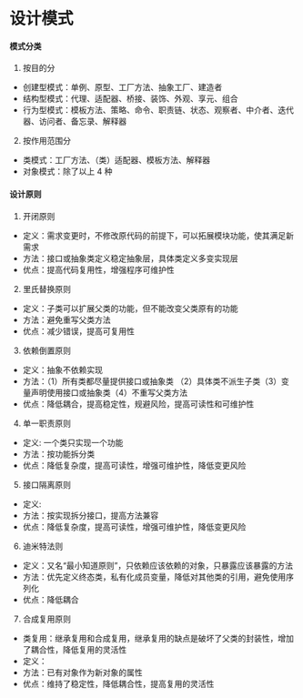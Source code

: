 # 设计模式


#### 模式分类

1. 按目的分
- 创建型模式：单例、原型、工厂方法、抽象工厂、建造者
- 结构型模式：代理、适配器、桥接、装饰、外观、享元、组合
- 行为型模式：模板方法、策略、命令、职责链、状态、观察者、中介者、迭代器、访问者、备忘录、解释器

2. 按作用范围分
- 类模式：工厂方法、（类）适配器、模板方法、解释器
- 对象模式：除了以上 4 种


#### 设计原则
1. 开闭原则
- 定义：需求变更时，不修改原代码的前提下，可以拓展模块功能，使其满足新需求
- 方法：接口或抽象类定义稳定抽象层，具体类定义多变实现层
- 优点：提高代码复用性，增强程序可维护性

2. 里氏替换原则

- 定义：子类可以扩展父类的功能，但不能改变父类原有的功能
- 方法：避免重写父类方法
- 优点：减少错误，提高可复用性

3. 依赖倒置原则

- 定义：抽象不依赖实现
- 方法：（1）所有类都尽量提供接口或抽象类
  （2）具体类不派生子类（3）变量声明使用接口或抽象类（4）不重写父类方法
- 优点：降低耦合，提高稳定性，规避风险，提高可读性和可维护性

4. 单一职责原则

- 定义: 一个类只实现一个功能
- 方法：按功能拆分类
- 优点：降低复杂度，提高可读性，增强可维护性，降低变更风险

5. 接口隔离原则

- 定义: 
- 方法：按实现拆分接口，提高方法兼容
- 优点：降低复杂度，提高可读性，增强可维护性，降低变更风险

6. 迪米特法则

- 定义：又名“最小知道原则”，只依赖应该依赖的对象，只暴露应该暴露的方法
- 方法：优先定义终态类，私有化成员变量，降低对其他类的引用，避免使用序列化
- 优点：降低耦合

7. 合成复用原则

- 类复用：继承复用和合成复用，继承复用的缺点是破坏了父类的封装性，增加了耦合性，降低复用的灵活性
- 定义： 
- 方法：已有对象作为新对象的属性
- 优点：维持了稳定性，降低耦合性，提高复用的灵活性
